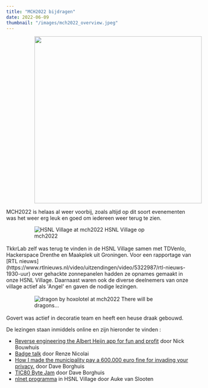 ```yaml
---
title: "MCH2022 bijdragen"
date: 2022-06-09
thumbnail: "/images/mch2022_overview.jpeg"
---
```


<img src="/images/mch2022_overview.jpeg" width="450px"  style="margin: 0 15%;">


MCH2022 is helaas al weer voorbij, zoals altijd op dit soort evenementen was het weer erg leuk en goed om iedereen weer terug te zien.

<div  width="450px"  style="margin: 0 15%;">
<img alt="HSNL Village at mch2022" src="/images/hsnl_village.jpg">
HSNL Village op mch2022</div>
<br>
TkkrLab zelf was terug te vinden in de HSNL Village samen met TDVenlo, Hackerspace Drenthe en Maakplek uit Groningen. Voor een rapportage van [RTL nieuws](https://www.rtlnieuws.nl/video/uitzendingen/video/5322987/rtl-nieuws-1930-uur) over gehackte zonnepanelen hadden ze opnames gemaakt in onze HSNL Village. Daarnaast waren ook de diverse deelnemers van onze village actief als 'Angel' en gaven de nodige lezingen.  
<br>
<br>
<div  width="450px"  style="margin: 0 15%;">
<img alt="dragon by hoxolotel at mch2022" src="/images/govert_draak.jpg">
There will be dragons...</div>
<br>
Govert was actief in decoratie team en heeft een heuse draak gebouwd.
<br>

De lezingen staan inmiddels online en zijn hieronder te vinden :

* [Reverse engineering the Albert Heijn app for fun and profit](https://www.youtube.com/watch?v=IIDZ9nl3op4) door Nick Bouwhuis
* [Badge talk](https://www.youtube.com/watch?v=FF_BkffhDVU) door Renze Nicolai
* [How I made the municipality pay a 600.000 euro fine for invading your privacy.](https://www.youtube.com/watch?v=ouAgXBbJook&list=PLnOI9rJWBVjGz6C4gUaCfSi-fG5XAzdHw&index=25) door Dave Borghuis
* [TIC80 Byte Jam](https://www.youtube.com/watch?v=NRkNAIYmxqM&list=PLnOI9rJWBVjGz6C4gUaCfSi-fG5XAzdHw&index=55) door Dave Borghuis
* [nlnet programma](https://program.mch2022.org/mch2022/speaker/HHWZS9/) in HSNL Village door Auke van Slooten